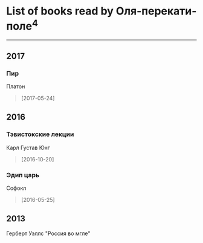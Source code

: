 # List of books read by Оля-перекати-поле<sup>4</sup>
---

## 2017

### Пир
Платон
> [2017-05-24] 



## 2016

### Тэвистокские лекции
Карл Густав Юнг
> [2016-10-20] 


### Эдип царь
Софокл
> [2016-05-25] 



## 2013

Герберт Уэллс "Россия во мгле"




